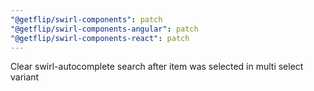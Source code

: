 ```yaml
---
"@getflip/swirl-components": patch
"@getflip/swirl-components-angular": patch
"@getflip/swirl-components-react": patch
---
```


Clear swirl-autocomplete search after item was selected in multi select variant
